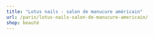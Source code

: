 ```yaml
---
title: "Lotus nails - salon de manucure américain"
url: /paris/lotus-nails-salon-de-manucure-americain/
shop: beauté
---
```

